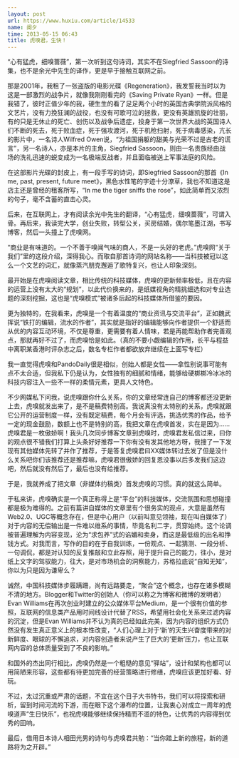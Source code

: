 ```yaml
---
layout: post
url: https://www.huxiu.com/article/14533
name: 阑夕
time: 2013-05-15 06:43
title: 虎嗅君，生快！
---
```

“心有猛虎，细嗅蔷薇”，第一次听到这句诗词，其实不在Siegfried Sassoon的诗集，也不是余光中先生的译作，更是早于接触互联网之前。

那是2001年，我租了一张盗版的电影光碟《Regeneration》，我发誓我当时以为这是一部激烈的战争片，就像我刚刚看完的《Saving Private Ryan》一样。但是我错了，彼时正值少年的我，硬生生的看了足足两个小时的英国古典学院派风格的文艺片，没有力挽狂澜的战役，也没有可歌可泣的拯救，更没有英雄凯旋的壮丽，有的只是无休止的死亡、创伤以及战争后遗症，投身于第一次世界大战的英国诗人们不断的死去，死于败血症，死于强攻渡河，死于机枪扫射，死于病毒感染，亢长的影片中，一名诗人Wilfred Owen说，“为祖国捐躯的甜美与光荣不过是古老的谎言”，另一名诗人，亦是本片的主角，Siegfried Sassoon，则由一名贵族经由战场的洗礼迅速的蜕变成为一名极端反战者，并且面临被送上军事法庭的风险。

在这部影片光碟的封皮上，有一段手写的诗词，即Siegfried Sassoon的那首《In me, past, present, future meet》，黑色水性笔的字迹十分潦草，我也不知道这是店主还是曾经的租客所写，“In me the tiger sniffs the rose”，如此简单而又浓烈的句子，毫不含蓄的直击心灵。

后来，在互联网上，才有阅读余光中先生的翻译，“心有猛虎，细嗅蔷薇”，可谓入骨。再后来，我读完大学，创业失败，转型公关，买房结婚，偶尔笔墨江湖，书写博客，然后一头撞上了虎嗅网。

“商业是有味道的。一个不善于嗅闻气味的商人，不是一头好的老虎。”虎嗅网“关于我们”里的这段介绍，深得我心。而取自那首诗词的网站名称——当科技被冠以这么一个文艺的词汇，就像蒸汽朋克邂逅了歌特复兴，也让人印象深刻。

最开始是在虎嗅阅读文章，相比传统的科技媒体，虎嗅的更新频率极低，且在内容的运营上没有太大的“规划”，以此代价换来的，是纸媒视角的精挑细选和对专业选题的深刻挖掘，这也是“虎嗅模式”被诸多后起的科技媒体所借鉴的要因。

更为独特的，在我看来，虎嗅是一个有着温度的“商业资讯与交流平台”，正如魏武挥说“铁打的编辑，流水的作者”，其实就是指好的编辑能够向作者提供一个舒适而从优的内容互动环境，不仅是尊重，更需要有着人情味，若是再能帮助作者完善观点，那就再好不过了，而虎嗅恰是如此。（真的不要小觑编辑的作用，长平与程益中离职某香港时评杂志之后，数名专栏作者都欲放弃继续在上面写专栏）

我一直觉得虎嗅和PandoDaily很是相似，创始人都是女性——拿性别说事可能有点不太合适，但我私下仍是认为，女性独有的细腻和情绪，能够给硬梆梆冷冰冰的科技内容注入一些不一样的柔情元素，更具人文特色。

不少网媒私下问我，说虎嗅跟你什么关系，你的文章经常连自己的博客都还没更新上去，虎嗅就发出来了，是不是稿费特别高。我说真没有太特别的关系，虎嗅就跟它公开的运营制度一样，没有既定稿费，每个月会有评选，挑选优秀的作品，给予一定的现金鼓励，数额上也不是特别的高，我把文章在虎嗅首发，实在是因为……虎嗅君是一枚傲娇啊！我头几次同步博客文章到虎嗅时，虎嗅君发私信过来，曰你的观点很不错我们打算上头条好好推荐一下你有没有发其他地方呀，我搜了一下发现有其他媒体先转了并作了推荐，于是答复虎嗅君曰XX媒体转过去发了但是没什么关系吧你们该推荐还是推荐嘛，虎嗅君很傲娇的回复恩没事以后多发我们这边吧，然后就没有然后了，最后也没有给推荐。

于是，我就养成了把文章（非媒体约稿类）首发虎嗅的习惯。真的就这么简单。

于私来讲，虎嗅确实是一个真正称得上是“平台”的科技媒体，交流氛围和思想碰撞都是极为难得的。之前有篇讲自媒体的文章里有个很务实的观点，大意是虽然有Web2.0、UGC等概念存在，但是中心用户（以前叫意见领袖，现在叫自媒体了）对于内容的无偿输出是一件难以维系的事情，毕竟名利二字，贯穿始终。这个论调被普遍理解为内容变现，沦为“求包养”式的谄媚和卖身，而这是最低级的出名和挣钱方式。对我而言，写作的目的在于自我训练，一份观点、一起猜测、一段分析、一句调侃，都是对认知的反复推敲和立此存照，用于提升自己的能力，往小，是对纸上文字的驾驭能力，往大，是对市场机会的洞察能力，苏格拉底说“自知无知”，你以为只是因为谦卑么？

诚然，中国科技媒体步履蹒跚，尚有远路要走，“聚合”这个概念，也存在诸多模糊不清的地方。Blogger和Twitter的创始人（你可以称之为博客和微博的发明者）Evan Williams在再次创业时建立的公众媒体平台Medium，是一个很有价值的参照，互联网的信息类产品用时间线设计代替了RSS，希望用社会化关系来过滤内容的沉淀，但是Evan Williams并不认为真的已经如此完美，因为内容的组织方式仍然没有发生真正意义上的根本性改变，“人们心理上对于‘新’的天生兴奋度带来的对新鲜度、眼球的不懈追求，对内容创造者来说产生了巨大的‘更新’压力，也让互联网内容的总体质量受到了不良的影响。”

和国外的杰出同行相比，虎嗅仍然是一个粗糙的意见“驿站”，设计和架构也都可以用简陋来形容，这些都有待更加完善的经营策略进行修缮，虎嗅应该更加好看、好玩。

不过，太过沉重或严肃的话题，不宜在这个日子大书特书，我们可以将探索和研析，留到时间河流的下游，而在眼下这个瀑布的位置，让我衷心对成立一周年的虎嗅道声“生日快乐”，也祝虎嗅能够继续保持精而不滥的特色，让优秀的内容得到优秀的回响。

最后，借用日本诗人相田光男的诗句与虎嗅君共勉：“当你踏上新的旅程，新的道路将为之开辟。”

